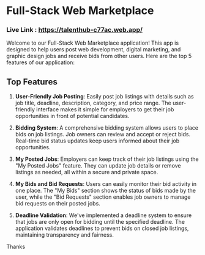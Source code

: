 # Full-Stack Web Marketplace

### Live Link : https://talenthub-c77ac.web.app/

Welcome to our Full-Stack Web Marketplace application! This app is designed to help users post web development, digital marketing, and graphic design jobs and receive bids from other users. Here are the top 5 features of our application:

## Top Features

1. **User-Friendly Job Posting**: Easily post job listings with details such as job title, deadline, description, category, and price range. The user-friendly interface makes it simple for employers to get their job opportunities in front of potential candidates.

2. **Bidding System**: A comprehensive bidding system allows users to place bids on job listings. Job owners can review and accept or reject bids. Real-time bid status updates keep users informed about their job opportunities.

3. **My Posted Jobs**: Employers can keep track of their job listings using the "My Posted Jobs" feature. They can update job details or remove listings as needed, all within a secure and private space.

4. **My Bids and Bid Requests**: Users can easily monitor their bid activity in one place. The "My Bids" section shows the status of bids made by the user, while the "Bid Requests" section enables job owners to manage bid requests on their posted jobs.

5. **Deadline Validation**: We've implemented a deadline system to ensure that jobs are only open for bidding until the specified deadline. The application validates deadlines to prevent bids on closed job listings, maintaining transparency and fairness.

Thanks
